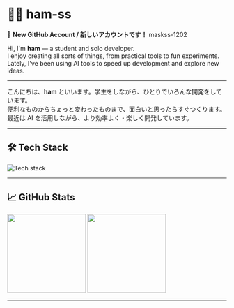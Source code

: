 # 🧑‍💻 ham-ss
**🌟 New GitHub Account / 新しいアカウントです！**
maskss-1202

Hi, I'm **ham** — a student and solo developer.  
I enjoy creating all sorts of things, from practical tools to fun experiments.  
Lately, I've been using AI tools to speed up development and explore new ideas.

---

こんにちは、**ham** といいます。学生をしながら、ひとりでいろんな開発をしています。  
便利なものからちょっと変わったものまで、面白いと思ったらすぐつくります。  
最近は AI を活用しながら、より効率よく・楽しく開発しています。

---

## 🛠 Tech Stack

<p align="left">
  <img src="https://skillicons.dev/icons?i=java,py,html,nextjs,linux,redis,mariadb" alt="Tech stack" />
</p>

---

## 📈 GitHub Stats

<p align="left">
  <img height="180em" src="https://github-readme-stats.vercel.app/api?username=ham-ss&show_icons=true&theme=tokyonight&count_private=true" />
  <img height="180em" src="https://github-readme-stats.vercel.app/api/top-langs/?username=ham-ss&layout=compact" />
</p>

---
